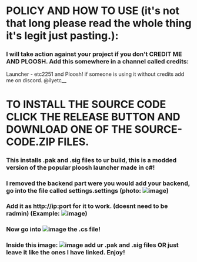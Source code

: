 # POLICY AND HOW TO USE (it's not that long please read the whole thing it's legit just pasting.):
### I will take action against your project if you don't CREDIT ME AND PLOOSH. Add this somewhere in a channel called credits:
Launcher - etc2251 and Ploosh!
if someone is using it without credits add me on discord. @ilyetc__
# TO INSTALL THE SOURCE CODE CLICK THE RELEASE BUTTON AND DOWNLOAD ONE OF THE SOURCE-CODE.ZIP FILES.
### This installs .pak and .sig files to ur build, this is a modded version of the popular ploosh launcher made in c#!
### I removed the backend part were you would add your backend, go into the file called settings.settings (photo: ![image](https://github.com/user-attachments/assets/69af4350-c6b7-4553-ba43-512bddeadfd3))
### Add it as http://ip:port for it to work. (doesnt need to be radmin) (Example: ![image](https://github.com/user-attachments/assets/a15d1e43-6764-4a6a-a610-5ffd2888f0cc))
### Now go into ![image](https://github.com/user-attachments/assets/8ba57133-9889-4a77-904c-168305ed7334) the .cs file! 
### Inside this image: ![image](https://github.com/user-attachments/assets/60191653-002c-4da1-9473-c279dfaa566d) add ur .pak and .sig files OR just leave it like the ones I have linked. Enjoy!
